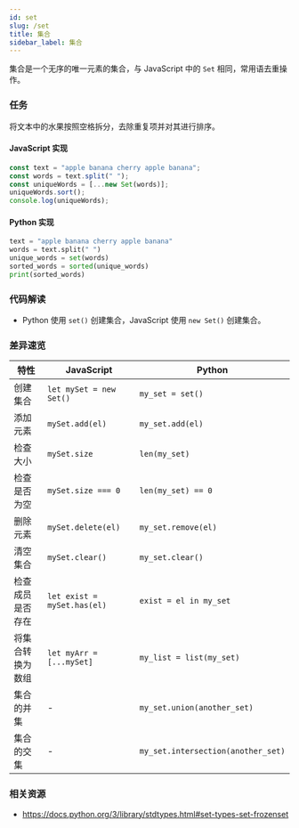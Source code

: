 ```yaml
---
id: set
slug: /set
title: 集合
sidebar_label: 集合
---
```


集合是一个无序的唯一元素的集合，与 JavaScript 中的 `Set` 相同，常用语去重操作。

### 任务

将文本中的水果按照空格拆分，去除重复项并对其进行排序。

#### JavaScript 实现
```javascript
const text = "apple banana cherry apple banana";
const words = text.split(" ");
const uniqueWords = [...new Set(words)];
uniqueWords.sort();
console.log(uniqueWords);
```

#### Python 实现
```python
text = "apple banana cherry apple banana"
words = text.split(" ")
unique_words = set(words)
sorted_words = sorted(unique_words)
print(sorted_words)
```

### 代码解读
- Python 使用 `set()` 创建集合，JavaScript 使用 `new Set()` 创建集合。 

### 差异速览

| 特性                 | JavaScript            | Python                |
|----------------------|-----------------------|-----------------------|
| 创建集合             | `let mySet = new Set()` | `my_set = set()`       |
| 添加元素             | `mySet.add(el)`   | `my_set.add(el)`  |
| 检查大小             | `mySet.size`           | `len(my_set)`          |
| 检查是否为空         | `mySet.size === 0`     | `len(my_set) == 0`     |
| 删除元素             | `mySet.delete(el)`| `my_set.remove(el)`|
| 清空集合             | `mySet.clear()`        | `my_set.clear()`       |
| 检查成员是否存在       | `let exist = mySet.has(el)`   | `exist = el in my_set`    |
| 将集合转换为数组       | `let myArr = [...mySet]`       | `my_list = list(my_set)`     |
| 集合的并集            | -                      | `my_set.union(another_set)`|
| 集合的交集            | -                      | `my_set.intersection(another_set)` |

### 相关资源

- https://docs.python.org/3/library/stdtypes.html#set-types-set-frozenset


